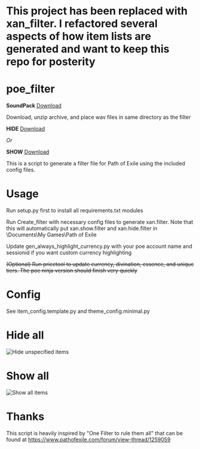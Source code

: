 # This project has been replaced with xan_filter.  I refactored several aspects of how item lists are generated and want to keep this repo for posterity

# poe_filter
**SoundPack** [Download](soundpack.zip?raw=true) 

Download, unzip archive, and place wav files in same directory as the filter

**HIDE** <a href="xan.t.hide.filter?raw=true" download>Download</a>

*Or*

**SHOW** <a href="xan.t.show.filter?raw=true" download>Download</a>

This is a script to generate a filter file for Path of Exile using the included config files.

Usage
=====
Run setup.py first to install all requirements.txt modules

Run Create_filter with necessary config files to generate xan.filter.  Note that this will automatically put xan.show.filter and xan.hide.filter in <relative path>\Documents\My Games\Path of Exile

Update gen_always_highlight_currency.py with your poe account name and sessionid if you want custom currency highlighting

~~(Optional) Run pricetool to update currency, divination, essence, and unique tiers.  The poe ninja version should finish very quickly~~  

Config
======
See item_config.template.py and theme_config.minimal.py

Hide all
========
![Hide unspecified items](hide.png "Hide")

Show all
========
![Show all items](show.png "Show")

Thanks
======
This script is heavily inspired by "One Filter to rule them all" that can be found at https://www.pathofexile.com/forum/view-thread/1259059
